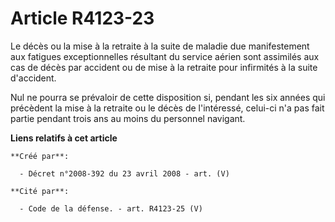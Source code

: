 # Article R4123-23

Le décès ou la mise à la retraite à la suite de maladie due manifestement aux fatigues exceptionnelles résultant du service
aérien sont assimilés aux cas de décès par accident ou de mise à la retraite pour infirmités à la suite d'accident.

Nul ne pourra se prévaloir de cette disposition si, pendant les six années qui précèdent la mise à la retraite ou le décès de
l'intéressé, celui-ci n'a pas fait partie pendant trois ans au moins du personnel navigant.

**Liens relatifs à cet article**

	**Créé par**:

	  - Décret n°2008-392 du 23 avril 2008 - art. (V)

	**Cité par**:

	  - Code de la défense. - art. R4123-25 (V)
